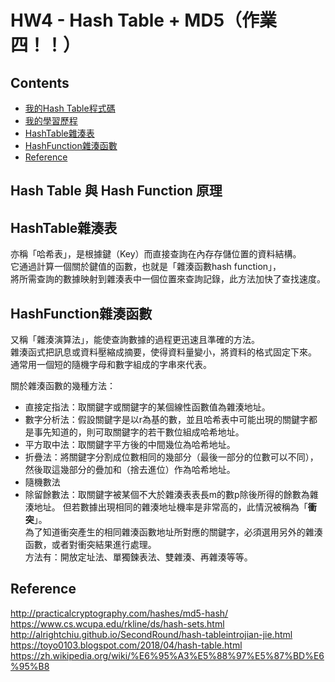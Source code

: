 # HW4 - Hash Table + MD5（作業四！！）

## Contents
* [我的Hash Table程式碼](https://github.com/chinghsuan/class_exercises/blob/master/HW4/hash_table_06170203.py)
* [我的學習歷程](https://github.com/chinghsuan/class_exercises/blob/master/HW4/hash_table_%E4%BD%9C%E6%A5%AD%E8%AA%AA%E6%98%8E%E8%88%87%E6%AD%B7%E7%A8%8B_06170203.ipynb)
* [HashTable雜湊表](#HashTable雜湊表)
* [HashFunction雜湊函數](#HashFunction雜湊函數)
* [Reference](#Reference)

## Hash Table 與 Hash Function 原理
## HashTable雜湊表
亦稱「哈希表」，是根據鍵（Key）而直接查詢在內存存儲位置的資料結構。  
它通過計算一個關於鍵值的函數，也就是「雜湊函數hash function」，  
將所需查詢的數據映射到雜湊表中一個位置來查詢記錄，此方法加快了查找速度。  

## HashFunction雜湊函數
又稱「雜湊演算法」，能使查詢數據的過程更迅速且準確的方法。  
雜湊函式把訊息或資料壓縮成摘要，使得資料量變小，將資料的格式固定下來。  
通常用一個短的隨機字母和數字組成的字串來代表。  

關於雜湊函數的幾種方法：  
* 直接定指法：取關鍵字或關鍵字的某個線性函數值為雜湊地址。
* 數字分析法：假設關鍵字是以r為基的數，並且哈希表中可能出現的關鍵字都是事先知道的，則可取關鍵字的若干數位組成哈希地址。
* 平方取中法：取關鍵字平方後的中間幾位為哈希地址。
* 折疊法：將關鍵字分割成位數相同的幾部分（最後一部分的位數可以不同），然後取這幾部分的疊加和（捨去進位）作為哈希地址。
* 隨機數法
* 除留餘數法：取關鍵字被某個不大於雜湊表表長m的數p除後所得的餘數為雜湊地址。
但若數據出現相同的雜湊地址機率是非常高的，此情況被稱為「**衝突**」。  
為了知道衝突產生的相同雜湊函數地址所對應的關鍵字，必須選用另外的雜湊函數，或者對衝突結果進行處理。  
方法有：開放定址法、單獨鍊表法、雙雜湊、再雜湊等等。

## Reference
http://practicalcryptography.com/hashes/md5-hash/  
https://www.cs.wcupa.edu/rkline/ds/hash-sets.html  
http://alrightchiu.github.io/SecondRound/hash-tableintrojian-jie.html  
https://toyo0103.blogspot.com/2018/04/hash-table.html  
https://zh.wikipedia.org/wiki/%E6%95%A3%E5%88%97%E5%87%BD%E6%95%B8  
